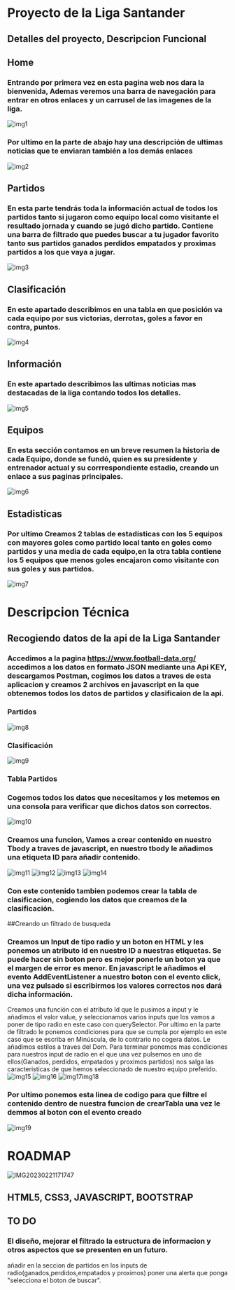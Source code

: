 # Proyecto de la Liga Santander

## Detalles del proyecto, Descripcion Funcional

## Home

### Entrando por primera vez en esta pagina web nos dara la bienvenida, Ademas veremos una barra de navegación para entrar en otros enlaces y un carrusel de las imagenes de la liga.

![img1](https://user-images.githubusercontent.com/82760991/220388573-302e506a-f6e0-46f0-a984-511563134dbf.PNG)
### Por ultimo en la parte de abajo hay una descripción de ultimas noticias que te enviaran también a los demás enlaces
![img2](https://user-images.githubusercontent.com/82760991/220694236-0d8b2725-2735-4102-9da6-e7edaad81fa4.PNG)


## Partidos

### En esta parte tendrás toda la información actual de todos los partidos tanto si jugaron como equipo local como visitante el resultado jornada y cuando se jugó dicho partido. Contiene una barra de filtrado que puedes buscar a tu jugador favorito tanto sus partidos ganados perdidos empatados y proximas partidos a los que vaya a jugar.

![img3](https://user-images.githubusercontent.com/82760991/220694333-ee522bdd-54d7-4cc5-b475-f2ce40e650b3.PNG)

## Clasificación

### En este apartado describimos en una tabla en que posición va cada equipo por sus victorias, derrotas, goles a favor en contra, puntos.

![img4](https://user-images.githubusercontent.com/82760991/220390230-069eafc7-b440-4a81-8797-2938a55d9bb6.PNG)

## Información

### En este apartado describimos las ultimas noticias mas destacadas de la liga contando todos los detalles.

![img5](https://user-images.githubusercontent.com/82760991/220694576-808cfc27-83f3-4a61-9b03-31eccfe108b7.PNG)

## Equipos

### En esta sección contamos en un breve resumen la historia de cada Equipo, donde se fundó, quien es su presidente y entrenador actual y su corrrespondiente estadio, creando un enlace a sus paginas principales.

![img6](https://user-images.githubusercontent.com/82760991/220390477-374a7506-18d3-413d-9db5-d5087a945788.PNG)

## Estadisticas

### Por ultimo Creamos 2 tablas de estadísticas con los 5 equipos con mayores goles como partido local tanto en goles como partidos y una media de cada equipo,en la otra tabla contiene los 5 equipos que menos goles encajaron como visitante con sus goles y sus partidos.

![img7](https://user-images.githubusercontent.com/82760991/220694470-b348e42f-2bdc-4d04-8aba-f421f5ffab78.PNG)

# Descripcion Técnica

## Recogiendo datos de la api de la Liga Santander

### Accedimos a la pagina https://www.football-data.org/ accedimos a los datos en formato JSON mediante una Api KEY, descargamos Postman, cogimos los datos a traves de esta aplicacion y creamos 2 archivos en javascript en la que obtenemos todos los datos de partidos y clasificaion de la api.

### Partidos

![img8](https://user-images.githubusercontent.com/82760991/220391356-94fac1f6-68e3-40ef-bb01-b096094a0c44.PNG)

### Clasificación

![img9](https://user-images.githubusercontent.com/82760991/220391486-24c801eb-9d97-4bfa-9e09-2b7b53908acc.PNG)

### Tabla Partidos

### Cogemos todos los datos que necesitamos y los metemos en una consola para verificar que dichos datos son correctos.

![img10](https://user-images.githubusercontent.com/82760991/220392010-da45671d-7116-49ba-80e1-591562800bd2.PNG)

### Creamos una funcion, Vamos a crear contenido en nuestro Tbody a traves de javascript, en nuestro tbody le añadimos una etiqueta ID para añadir contenido.

![img11](https://user-images.githubusercontent.com/82760991/220392241-e8be1504-4599-42c7-b7e4-6c80841ef30d.PNG)
![img12](https://user-images.githubusercontent.com/82760991/220698410-67bfa871-0db6-475b-bcfd-ea0df4e1c432.PNG)
![img13](https://user-images.githubusercontent.com/82760991/220698418-cb589425-43a7-48c2-8d68-c3ff871f3435.PNG)
![img14](https://user-images.githubusercontent.com/82760991/220698431-19d7a416-f2f9-4488-ac5c-6a543577e524.PNG)


### Con este contenido tambien podemos crear la tabla de clasificacion, cogiendo los datos que creamos de la clasificación.

##Creando un filtrado de busqueda

### Creamos un Input de tipo radio y un boton en HTML y les ponemos un atributo id en nuestro ID a nuestras etiquetas. Se puede hacer sin boton pero es mejor ponerle un boton ya que el margen de error es menor. En javascript le añadimos el evento AddEventListener a nuestro boton con el evento click, una vez pulsado si escribirmos los valores correctos nos dará dicha información.

Creamos una función con el atributo Id que le pusimos a input y le añadimos el valor value, y seleccionamos varios inputs que los vamos a poner de tipo radio en este caso con querySelector.
Por ultimo en la parte de filtrado le ponemos condiciones para que se cumpla por ejemplo en este caso que se escriba en Minúscula, de lo contrario no cogera datos.
Le añadimos estilos a traves del Dom.
Para terminar ponemos mas condiciones para nuestros input de radio en el que una vez pulsemos en uno de ellos(Ganados, perdidos, empatados y proximos partidos) nos salga las caracteristicas de que hemos seleccionado de nuestro equipo preferido.
![img15](https://user-images.githubusercontent.com/82760991/220702283-be0b03ed-52cf-40af-9005-9373d9b8ad47.PNG)
![img16](https://user-images.githubusercontent.com/82760991/220702330-2089f31e-fac1-4d66-aa41-458d3712c429.PNG)
![img17![img18](https://user-images.githubusercontent.com/82760991/220702373-e8c4c773-31d7-4b45-98b1-cbe0fa409a8f.PNG)
](https://user-images.githubusercontent.com/82760991/220702362-0ebd0e74-e155-479b-838f-bc9395719e3f.PNG)

### Por ultimo ponemos esta linea de codigo para que filtre el contenido dentro de nuestra funcion de crearTabla una vez le demmos al boton con el evento creado
![img19](https://user-images.githubusercontent.com/82760991/220702989-af601967-fade-4b6c-8fd6-dc036700771d.PNG)

# ROADMAP
![IMG20230221171747](https://user-images.githubusercontent.com/82760991/220401076-0e1cdeda-a724-42eb-bcf6-47420dc0094f.jpg)
## HTML5, CSS3, JAVASCRIPT, BOOTSTRAP

## TO DO
### El diseño, mejorar el filtrado la estructura de informacion y otros aspectos que se presenten en un futuro.
añadir en la seccion de partidos en los inputs de radio(ganados,perdidos,empatados y proximos) poner una alerta que ponga "selecciona el boton de buscar".


